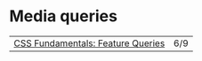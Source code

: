 # Media queries

|  |  |
| :--- | :--- |
| [CSS Fundamentals: Feature Queries](https://itnext.io/css-fundamentals-feature-queries-5de1ad1edf3a) | 6/9 |


